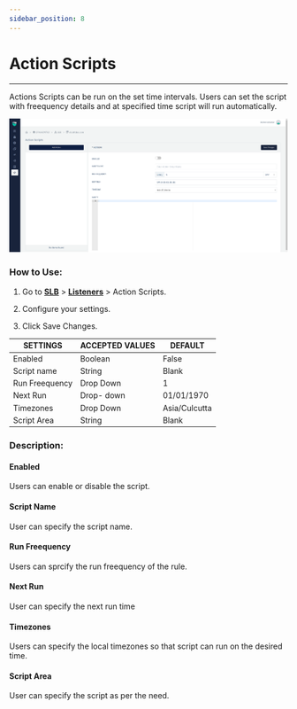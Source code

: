 ```yaml
---
sidebar_position: 8
---
```


# Action Scripts


---

Actions Scripts can be run on the set time intervals. Users can set the script with freequency details and at specified time script will run automatically.

![actionscript](/img/adc/actionscript.png)

### How to Use:

1. Go to [**SLB**](/adc/docs)  > [**Listeners**](../listeners/) > Action Scripts.

2. Configure your settings.

3. Click Save Changes.

| SETTINGS       | ACCEPTED VALUES | DEFAULT       |
|----------------|-----------------|---------------|
| Enabled        | Boolean         | False         |
| Script name    | String          | Blank         |
| Run Freequency | Drop Down       | 1             |
| Next Run       | Drop- down      | 01/01/1970    |
| Timezones      | Drop Down       | Asia/Culcutta |
| Script Area    | String          | Blank         |

### Description:

#### Enabled

Users can enable or disable the script.

#### Script Name

User can specify the script name.

#### Run Freequency

Users can sprcify the run freequency of the rule.

#### Next Run

User can specify the next run time 

#### Timezones

Users can specify the local timezones so that script can run on the desired time.

#### Script Area

User can specify the script as per the need.